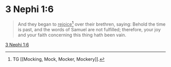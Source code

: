 # 3 Nephi 1:6

> And they began to <u>rejoice</u>[^a] over their brethren, saying: Behold the time is past, and the words of Samuel are not fulfilled; therefore, your joy and your faith concerning this thing hath been vain.

[3 Nephi 1:6](https://www.churchofjesuschrist.org/study/scriptures/bofm/3-ne/1?lang=eng&id=p6#p6)


[^a]: TG [[Mocking, Mock, Mocker, Mockery]].
